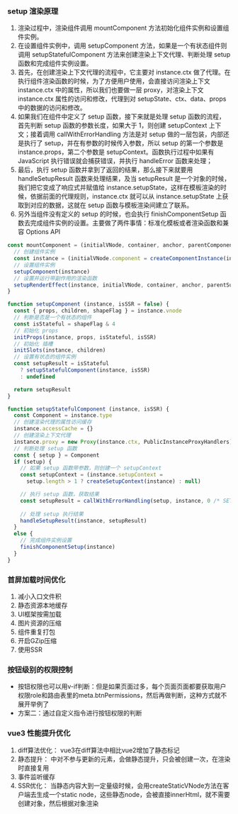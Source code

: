 ### setup 渲染原理
1. 渲染过程中，渲染组件调用 mountComponent 方法初始化组件实例和设置组件实例。
2. 在设置组件实例中，调用 setupComponent 方法，如果是一个有状态组件则调用 setupStatefulComponent 方法来创建渲染上下文代理、判断处理 setup 函数和完成组件实例设置。
3. 首先，在创建渲染上下文代理的流程中，它主要对 instance.ctx 做了代理。在执行组件渲染函数的时候，为了方便用户使用，会直接访问渲染上下文 instance.ctx 中的属性，所以我们也要做一层 proxy，对渲染上下文 instance.ctx 属性的访问和修改，代理到对 setupState、ctx、data、props 中的数据的访问和修改。
4. 如果我们在组件中定义了 setup 函数，接下来就是处理 setup 函数的流程，首先判断 setup 函数的参数长度，如果大于 1，则创建 setupContext 上下文；接着调用 callWithErrorHandling 方法是对 setup 做的一层包装，内部还是执行了 setup，并在有参数的时候传入参数，所以 setup 的第一个参数是 instance.props，第二个参数是 setupContext。函数执行过程中如果有 JavaScript 执行错误就会捕获错误，并执行 handleError 函数来处理；
5. 最后，执行 setup 函数并拿到了返回的结果，那么接下来就要用 handleSetupResult 函数来处理结果，及当 setupResult 是一个对象的时候，我们把它变成了响应式并赋值给 instance.setupState，这样在模板渲染的时候，依据前面的代理规则，instance.ctx 就可以从 instance.setupState 上获取到对应的数据，这就在 setup 函数与模板渲染间建立了联系。
6. 另外当组件没有定义的 setup 的时候，也会执行 finishComponentSetup 函数去完成组件实例的设置。主要做了两件事情：标准化模板或者渲染函数和兼容 Options API

```js
const mountComponent = (initialVNode, container, anchor, parentComponent, parentSuspense, isSVG, optimized) => {
  // 创建组件实例
  const instance = (initialVNode.component = createComponentInstance(initialVNode, parentComponent, parentSuspense))
  // 设置组件实例
  setupComponent(instance)
  // 设置并运行带副作用的渲染函数
  setupRenderEffect(instance, initialVNode, container, anchor, parentSuspense, isSVG, optimized)
}
```
```js
function setupComponent (instance, isSSR = false) {
  const { props, children, shapeFlag } = instance.vnode
  // 判断是否是一个有状态的组件
  const isStateful = shapeFlag & 4
  // 初始化 props
  initProps(instance, props, isStateful, isSSR)
  // 初始化 插槽
  initSlots(instance, children)
  // 设置有状态的组件实例
  const setupResult = isStateful
    ? setupStatefulComponent(instance, isSSR)
    : undefined

  return setupResult
}
```
```js
function setupStatefulComponent (instance, isSSR) {
  const Component = instance.type
  // 创建渲染代理的属性访问缓存
  instance.accessCache = {}
  // 创建渲染上下文代理
  instance.proxy = new Proxy(instance.ctx, PublicInstanceProxyHandlers)
  // 判断处理 setup 函数
  const { setup } = Component
  if (setup) {
    // 如果 setup 函数带参数，则创建一个 setupContext
    const setupContext = (instance.setupContext =
      setup.length > 1 ? createSetupContext(instance) : null)

    // 执行 setup 函数，获取结果
    const setupResult = callWithErrorHandling(setup, instance, 0 /* SETUP_FUNCTION */, [instance.props, setupContext])
    
    // 处理 setup 执行结果
    handleSetupResult(instance, setupResult)
  }
  else {
    // 完成组件实例设置
    finishComponentSetup(instance)
  }
}
```

### 首屏加载时间优化
1. 减小入口文件积
2. 静态资源本地缓存
3. UI框架按需加载
4. 图片资源的压缩
5. 组件重复打包
6. 开启GZip压缩
7. 使用SSR

### 按钮级别的权限控制
- 按钮权限也可以用v-if判断：但是如果页面过多，每个页面页面都要获取用户权限role和路由表里的meta.btnPermissions，然后再做判断，这种方式就不展开举例了
- 方案二：通过自定义指令进行按钮权限的判断

### vue3 性能提升优化
1. diff算法优化： vue3在diff算法中相比vue2增加了静态标记
2. 静态提升： 中对不参与更新的元素，会做静态提升，只会被创建一次，在渲染时直接复用
3. 事件监听缓存
4. SSR优化： 当静态内容大到一定量级时候，会用createStaticVNode方法在客户端去生成一个static node，这些静态node，会被直接innerHtml，就不需要创建对象，然后根据对象渲染